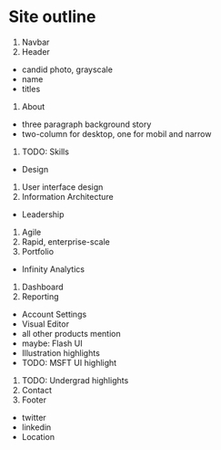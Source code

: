 Site outline
============
1. Navbar
1. Header
 + candid photo, grayscale
 + name
 + titles
1. About
 + three paragraph background story
 + two-column for desktop, one for mobil and narrow
1. TODO: Skills
 + Design
  1. User interface design
  1. Information Architecture
 + Leadership
  1. Agile
  1. Rapid, enterprise-scale
1. Portfolio
 + Infinity Analytics
  1. Dashboard
  1. Reporting
 + Account Settings
 + Visual Editor
 + all other products mention
 + maybe: Flash UI
 + Illustration highlights
 + TODO: MSFT UI highlight
1. TODO: Undergrad highlights
1. Contact
1. Footer
 + twitter
 + linkedin
 + Location